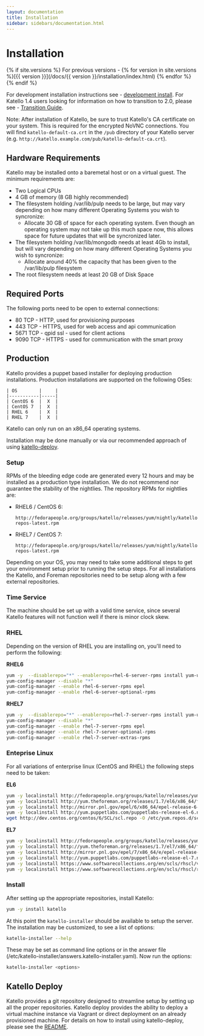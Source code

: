 ```yaml
---
layout: documentation
title: Installation
sidebar: sidebars/documentation.html
---
```


# Installation

{% if site.versions %}
For previous versions - {% for version in site.versions %}[{{ version }}](/docs/{{ version }}/installation/index.html) {% endfor %}
{% endif %}

For development installation instructions see - [development install](/docs/installation/development.html).
For Katello 1.4 users looking for information on how to transition to 2.0, please see - [Transition Guide](/docs/installation/2.0-transition.html).

Note: After installation of Katello, be sure to trust Katello's CA certificate on your system.  This is required for the encrypted NoVNC connections. You will find `katello-default-ca.crt` in the `/pub` directory of your Katello server (e.g. `http://katello.example.com/pub/katello-default-ca.crt`).

## Hardware Requirements

Katello may be installed onto a baremetal host or on a virtual guest.  The minimum requirements are:

* Two Logical CPUs
* 4 GB of memory (8 GB highly recommended)
* The filesystem holding /var/lib/pulp needs to be large, but may vary depending on how many different Operating Systems you wish to syncronize:
  * Allocate 30 GB of space for each operating system.  Even though an operating system may not take up this much space now, this allows space for future updates that will be syncronized later.
* The filesystem holding /var/lib/mongodb needs at least 4Gb to install, but will vary depending on how many different Operating Systems you wish to syncronize:
  * Allocate around 40% the capacity that has been given to the /var/lib/pulp filesystem
* The root filesystem needs at least 20 GB of Disk Space

## Required Ports

The following ports need to be open to external connections:

* 80 TCP - HTTP, used for provisioning purposes
* 443 TCP - HTTPS, used for web access and api communication
* 5671 TCP - qpid ssl - used for client actions
* 9090 TCP - HTTPS - used for communication with the smart proxy

## Production

Katello provides a puppet based installer for deploying production installations. Production installations are supported on the following OSes:

```
| OS        |     |
|-----------|-----|
| CentOS 6  |  X  |
| CentOS 7  |  X  |
| RHEL 6    |  X  |
| RHEL 7    |  X  |
```

Katello can only run on an x86_64 operating systems.

Installation may be done manually or via our recommended approach of using [katello-deploy](#katello-deploy).


### Setup

RPMs of the bleeding edge code are generated every 12 hours and may be installed as a production type installation. We do not recommend nor guarantee the stability of the nightlies. The repository RPMs for nightlies are:

 * RHEL6 / CentOS 6:

       http://fedorapeople.org/groups/katello/releases/yum/nightly/katello/RHEL/6Server/x86_64/katello-repos-latest.rpm

 * RHEL7 / CentOS 7:

       http://fedorapeople.org/groups/katello/releases/yum/nightly/katello/RHEL/7Server/x86_64/katello-repos-latest.rpm

Depending on your OS, you may need to take some additional steps to get your environment setup prior to running the setup steps. For all installations the Katello, and Foreman repositories need to be setup along with a few external repositories.

### Time Service

The machine should be set up with a valid time service, since several Katello features will not function well if there is minor clock skew.

### RHEL

Depending on the version of RHEL you are installing on, you'll need to perform the following:

**RHEL6**

```bash
yum -y  --disablerepo="*" --enablerepo=rhel-6-server-rpms install yum-utils wget
yum-config-manager --disable "*"
yum-config-manager --enable rhel-6-server-rpms epel
yum-config-manager --enable rhel-6-server-optional-rpms
```

**RHEL7**

```bash
yum -y  --disablerepo="*" --enablerepo=rhel-7-server-rpms install yum-utils wget
yum-config-manager --disable "*"
yum-config-manager --enable rhel-7-server-rpms epel
yum-config-manager --enable rhel-7-server-optional-rpms
yum-config-manager --enable rhel-7-server-extras-rpms
```

### Enteprise Linux

For all variations of enterprise linux (CentOS and RHEL) the following steps need to be taken:

**EL6**

```bash
yum -y localinstall http://fedorapeople.org/groups/katello/releases/yum/2.1/katello/RHEL/6Server/x86_64/katello-repos-latest.rpm
yum -y localinstall http://yum.theforeman.org/releases/1.7/el6/x86_64/foreman-release.rpm
yum -y localinstall http://mirror.pnl.gov/epel/6/x86_64/epel-release-6-8.noarch.rpm
yum -y localinstall http://yum.puppetlabs.com/puppetlabs-release-el-6.noarch.rpm
wget http://dev.centos.org/centos/6/SCL/scl.repo -O /etc/yum.repos.d/scl.repo
```

**EL7**

```bash
yum -y localinstall http://fedorapeople.org/groups/katello/releases/yum/2.1/katello/RHEL/7Server/x86_64/katello-repos-latest.rpm
yum -y localinstall http://yum.theforeman.org/releases/1.7/el7/x86_64/foreman-release.rpm
yum -y localinstall http://mirror.pnl.gov/epel/7/x86_64/e/epel-release-7-5.noarch.rpm
yum -y localinstall http://yum.puppetlabs.com/puppetlabs-release-el-7.noarch.rpm
yum -y localinstall https://www.softwarecollections.org/en/scls/rhscl/v8314/epel-7-x86_64/download/rhscl-v8314-epel-7-x86_64.noarch.rpm
yum -y localinstall https://www.softwarecollections.org/en/scls/rhscl/ruby193/epel-7-x86_64/download/rhscl-ruby193-epel-7-x86_64.noarch.rpm
```

### Install

After setting up the appropriate repositories, install Katello:

```bash
yum -y install katello
```

At this point the `katello-installer` should be available to setup the server. The installation may be customized, to see a list of options:

```bash
katello-installer --help
```

These may be set as command line options or in the answer file (/etc/katello-installer/answers.katello-installer.yaml). Now run the options:

```bash
katello-installer <options>
```

## Katello Deploy

Katello provides a git repository designed to streamline setup by setting up all the proper repositories. Katello deploy provides the ability to deploy a virtual machine instance via Vagrant or direct deployment on an already provisioned machine. For details on how to install using katello-deploy, please see the [README](https://github.com/Katello/katello-deploy/blob/master/README.md).

